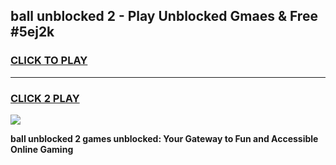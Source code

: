 
## ball unblocked 2 - Play Unblocked Gmaes & Free #5ej2k
<h3>
<a href="https://news.freeplayer.one?title=ball_unblocked_2&ref=24F">CLICK TO PLAY</a></h3>
<hr>

<h3>
<a href="https://news.freeplayer.one?title=ball_unblocked_2&ref=24F">CLICK 2 PLAY</a>
  
</h3>

<a href="https://news.freeplayer.one?title=ball_unblocked_2&ref=24F/"><img src="https://clearcache.store/games.png"></a>


**ball unblocked 2 games unblocked: Your Gateway to Fun and Accessible Online Gaming**
